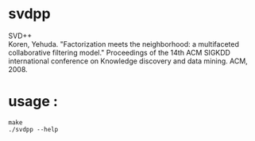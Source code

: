 # svdpp
SVD++     
Koren, Yehuda. "Factorization meets the neighborhood: a multifaceted collaborative filtering model." Proceedings of the 14th ACM SIGKDD international conference on Knowledge discovery and data mining. ACM, 2008.
# usage : 
`make`    
`./svdpp --help`
